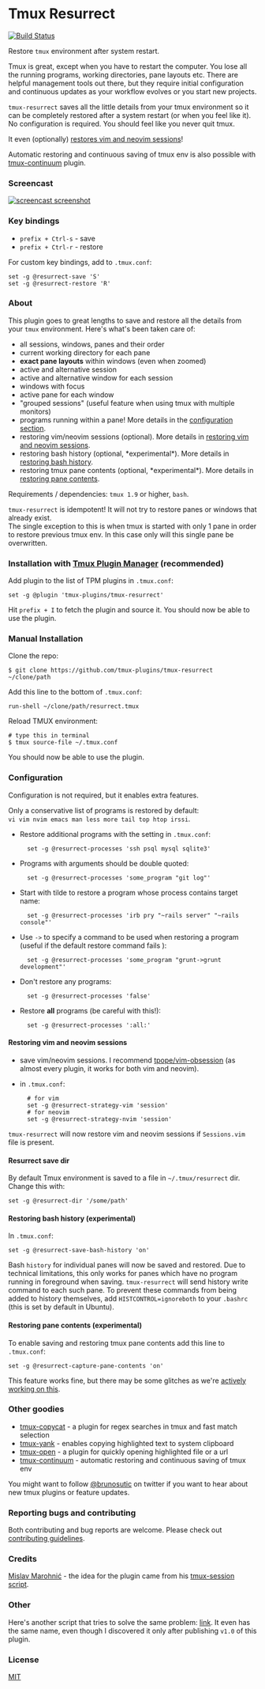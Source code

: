 # Tmux Resurrect

[![Build Status](https://travis-ci.org/tmux-plugins/tmux-resurrect.png?branch=master)](https://travis-ci.org/tmux-plugins/tmux-resurrect)

Restore `tmux` environment after system restart.

Tmux is great, except when you have to restart the computer. You lose all the
running programs, working directories, pane layouts etc.
There are helpful management tools out there, but they require initial
configuration and continuous updates as your workflow evolves or you start new
projects.

`tmux-resurrect` saves all the little details from your tmux environment so it
can be completely restored after a system restart (or when you feel like it).
No configuration is required. You should feel like you never quit tmux.

It even (optionally) [restores vim and neovim sessions](#restoring-vim-and-neovim-sessions)!

Automatic restoring and continuous saving of tmux env is also possible with
[tmux-continuum](https://github.com/tmux-plugins/tmux-continuum) plugin.

### Screencast

[![screencast screenshot](/video/screencast_img.png)](https://vimeo.com/104763018)

### Key bindings

- `prefix + Ctrl-s` - save
- `prefix + Ctrl-r` - restore

For custom key bindings, add to `.tmux.conf`:

    set -g @resurrect-save 'S'
    set -g @resurrect-restore 'R'

### About

This plugin goes to great lengths to save and restore all the details from your
`tmux` environment. Here's what's been taken care of:

- all sessions, windows, panes and their order
- current working directory for each pane
- **exact pane layouts** within windows (even when zoomed)
- active and alternative session
- active and alternative window for each session
- windows with focus
- active pane for each window
- "grouped sessions" (useful feature when using tmux with multiple monitors)
- programs running within a pane! More details in the
  [configuration section](#configuration).
- restoring vim/neovim sessions (optional). More details in
  [restoring vim and neovim sessions](#restoring-vim-and-neovim-sessions).
- restoring bash history (optional, \*experimental*). More details in
  [restoring bash history](#restoring-bash-history-experimental).
- restoring tmux pane contents (optional, \*experimental*). More details in
  [restoring pane contents](#restoring-pane-contents-experimental).

Requirements / dependencies: `tmux 1.9` or higher, `bash`.

`tmux-resurrect` is idempotent! It will not try to restore panes or windows that
already exist.<br/>
The single exception to this is when tmux is started with only 1 pane in order
to restore previous tmux env. In this case only will this single pane be
overwritten.

### Installation with [Tmux Plugin Manager](https://github.com/tmux-plugins/tpm) (recommended)

Add plugin to the list of TPM plugins in `.tmux.conf`:

    set -g @plugin 'tmux-plugins/tmux-resurrect'

Hit `prefix + I` to fetch the plugin and source it. You should now be able to
use the plugin.

### Manual Installation

Clone the repo:

    $ git clone https://github.com/tmux-plugins/tmux-resurrect ~/clone/path

Add this line to the bottom of `.tmux.conf`:

    run-shell ~/clone/path/resurrect.tmux

Reload TMUX environment:

    # type this in terminal
    $ tmux source-file ~/.tmux.conf

You should now be able to use the plugin.

### Configuration

Configuration is not required, but it enables extra features.

Only a conservative list of programs is restored by default:<br/>
`vi vim nvim emacs man less more tail top htop irssi`.

- Restore additional programs with the setting in `.tmux.conf`:

        set -g @resurrect-processes 'ssh psql mysql sqlite3'

- Programs with arguments should be double quoted:

        set -g @resurrect-processes 'some_program "git log"'

- Start with tilde to restore a program whose process contains target name:

        set -g @resurrect-processes 'irb pry "~rails server" "~rails console"'

- Use `->` to specify a command to be used when restoring a program (useful if
  the default restore command fails ):

        set -g @resurrect-processes 'some_program "grunt->grunt development"'

- Don't restore any programs:

        set -g @resurrect-processes 'false'

- Restore **all** programs (be careful with this!):

        set -g @resurrect-processes ':all:'

#### Restoring vim and neovim sessions

- save vim/neovim sessions. I recommend
  [tpope/vim-obsession](https://github.com/tpope/vim-obsession) (as almost every
  plugin, it works for both vim and neovim).
- in `.tmux.conf`:

        # for vim
        set -g @resurrect-strategy-vim 'session'
        # for neovim
        set -g @resurrect-strategy-nvim 'session'

`tmux-resurrect` will now restore vim and neovim sessions if `Sessions.vim` file
is present.

#### Resurrect save dir

By default Tmux environment is saved to a file in `~/.tmux/resurrect` dir.
Change this with:

    set -g @resurrect-dir '/some/path'

#### Restoring bash history (experimental)

In `.tmux.conf`:

    set -g @resurrect-save-bash-history 'on'

Bash `history` for individual panes will now be saved and restored. Due to
technical limitations, this only works for panes which have no program running in
foreground when saving. `tmux-resurrect` will send history write command
to each such pane. To prevent these commands from being added to history themselves,
add `HISTCONTROL=ignoreboth` to your `.bashrc` (this is set by default in Ubuntu).

#### Restoring pane contents (experimental)

To enable saving and restoring tmux pane contents add this line to `.tmux.conf`:

    set -g @resurrect-capture-pane-contents 'on'

This feature works fine, but there may be some glitches as we're
[actively working on this](https://github.com/tmux-plugins/tmux-resurrect/issues/81).

### Other goodies

- [tmux-copycat](https://github.com/tmux-plugins/tmux-copycat) - a plugin for
  regex searches in tmux and fast match selection
- [tmux-yank](https://github.com/tmux-plugins/tmux-yank) - enables copying
  highlighted text to system clipboard
- [tmux-open](https://github.com/tmux-plugins/tmux-open) - a plugin for quickly
  opening highlighted file or a url
- [tmux-continuum](https://github.com/tmux-plugins/tmux-continuum) - automatic
  restoring and continuous saving of tmux env

You might want to follow [@brunosutic](https://twitter.com/brunosutic) on
twitter if you want to hear about new tmux plugins or feature updates.

### Reporting bugs and contributing

Both contributing and bug reports are welcome. Please check out
[contributing guidelines](CONTRIBUTING.md).

### Credits

[Mislav Marohnić](https://github.com/mislav) - the idea for the plugin came from his
[tmux-session script](https://github.com/mislav/dotfiles/blob/2036b5e03fb430bbcbc340689d63328abaa28876/bin/tmux-session).

### Other

Here's another script that tries to solve the same problem:
[link](http://brainscraps.wikia.com/wiki/Resurrecting_tmux_Sessions_After_Reboot).
It even has the same name, even though I discovered it only after publishing
`v1.0` of this plugin.

### License
[MIT](LICENSE.md)
